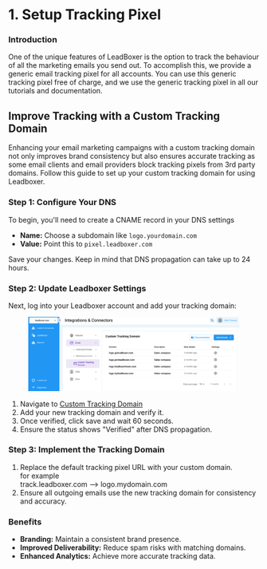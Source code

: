 # 1. Setup Tracking Pixel

### Introduction

One of the unique features of LeadBoxer is the option to track the behaviour of all the marketing emails you send out. To accomplish this, we provide a generic email tracking pixel for all accounts. You can use this generic tracking pixel free of charge, and we use the generic tracking pixel in all our tutorials and documentation.&#x20;

## Improve Tracking with a Custom Tracking Domain

Enhancing your email marketing campaigns with a custom tracking domain not only improves brand consistency but also ensures accurate tracking as some email clients and email providers block tracking pixels from 3rd party domains. Follow this guide to set up your custom tracking domain for using Leadboxer.

### Step 1: Configure Your DNS

To begin, you'll need to create a CNAME record in your DNS settings

* **Name:** Choose a subdomain like `logo.yourdomain.com`
* **Value:** Point this to `pixel.leadboxer.com`

Save your changes. Keep in mind that DNS propagation can take up to 24 hours.

### Step 2: Update Leadboxer Settings

Next, log into your Leadboxer account and add your tracking domain:

<figure><img src="../../../.gitbook/assets/Cursor_and_LeadBoxer_App (2).png" alt=""><figcaption></figcaption></figure>



1. Navigate to [Custom Tracking Domain](https://app.leadboxer.com/integrations-connectors/email/custom-tracking-domain)
2. Add your new tracking domain and verify it.
3. Once verified, click save and wait 60 seconds.
4. Ensure the status shows "Verified" after DNS propagation.

### Step 3: Implement the Tracking Domain

1. Replace the default tracking pixel URL with your custom domain.\
   for example\
   track.leadboxer.com --> logo.mydomain.com
2. Ensure all outgoing emails use the new tracking domain for consistency and accuracy.

### Benefits

* **Branding:** Maintain a consistent brand presence.
* **Improved Deliverability:** Reduce spam risks with matching domains.
* **Enhanced Analytics:** Achieve more accurate tracking data.
